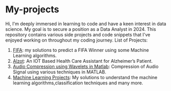 # My-projects
Hi,
I'm deeply immersed in learning to code and have a keen interest in data science. My goal is to secure a position as a Data Analyst in 2024. This repository contains various side projects and code snippets that I've enjoyed working on throughout my coding journey.
List of Projects:
1. [FIFA](https://github.com/Chins-10/My-projects/tree/main/FIFA): my solutions to predict a FIFA Winner using some Machine Learning algorithms.
2. [Alzot](https://github.com/Chins-10/My-projects/tree/main/Alzot): An IOT Based Health Care Assistant for Alzheimer’s Patient.
3. [Audio Compression using Wavelets in Matlab](https://github.com/Chins-10/My-projects/blob/main/Audio%20Compression%20using%20wavelets%20in%20Matlab.pdf): Compression of Audio Signal using various techniques in MATLAB.
4. [Machine Learning Projects](): My solutions to understand the machine learning algorithms,classification techniques and many more.





